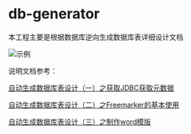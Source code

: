 # db-generator

本工程主要是根据数据库逆向生成数据库表详细设计文档

![示例](https://upload-images.jianshu.io/upload_images/1185917-ed91e6d585a6364e.png?imageMogr2/auto-orient/strip%7CimageView2/2/w/700)

说明文档参考：

[自动生成数据库表设计（一）之获取JDBC获取元数据](http://www.jianshu.com/p/00978bdc381f )

[自动生成数据库表设计（二）之Freemarker的基本使用](http://www.jianshu.com/p/e44a353e6872) 

[自动生成数据库表设计（三）之制作word模版](http://www.jianshu.com/p/e0495295827f)
